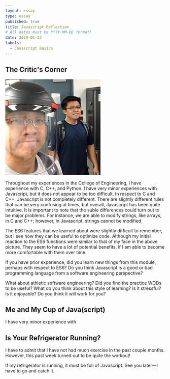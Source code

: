 ```yaml
---
layout: essay
type: essay
published: true
title: Javascript Reflection
# All dates must be YYYY-MM-DD format!
date: 2020-01-23
labels:
  - Javascript Basics
---
```


## The Critic's Corner

<img class="ui medium right floated rounded image" src="../images/js_upsetFace.jpg">

Throughout my experiences in the College of Engineering, I have experience with C, C++, and Python. I have very minor experiences with Javascript, but it does not appear to be too difficult. In respect to C and C++, Javascript is not completely different. There are slightly different rules that can be very confusing at times, but overall, Javascript has been quite intuitive. It is important to note that the suble differences could turn out to be major problems. For instance, we are able to modify strings, like arrays, in C and C++; however, in Javascript, strings cannot be modified.

The ES6 features that we learned about were slightly difficult to remember, but I see how they can be useful to optimize code. Although my initial reaction to the ES6 functions were similar to that of my face in the above picture. They seem to have a lot of potential benefits, if I am able to become more comfortable with them over time. 



If you have prior experience, did you learn new things from this module, perhaps with respect to ES6? Do you think Javascript is a good or bad programming language from a software engineering perspective?

What about athletic software engineering? Did you find the practice WODs to be useful? What do you think about this style of learning? Is it stressful? Is it enjoyable? Do you think it will work for you?


## Me and My Cup of Java(script)
I have very minor experience with 


## Is Your Refrigerator Running?
I have to admit that I have not had much exercise in the past couple months. However, this past week turned out to be quite the workout! 

If my refrigerator is running, it must be full of Javascript. See you later—I have to go and catch it.

